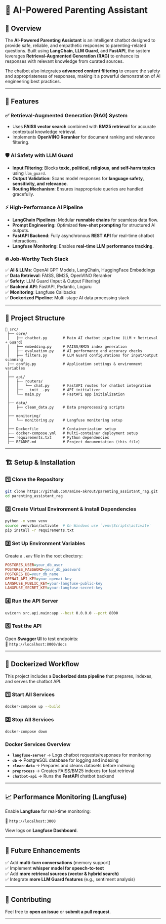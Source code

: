 # 🤖 AI-Powered Parenting Assistant

## 📌 Overview
The **AI-Powered Parenting Assistant** is an intelligent chatbot designed to provide safe, reliable, and empathetic responses to parenting-related questions. Built using **LangChain**, **LLM Guard**, and **FastAPI**, the system leverages **Retrieval-Augmented Generation (RAG)** to enhance its responses with relevant knowledge from curated sources.

The chatbot also integrates **advanced content filtering** to ensure the safety and appropriateness of responses, making it a powerful demonstration of AI engineering best practices.

---

## 🚀 Features
### ✅ **Retrieval-Augmented Generation (RAG) System**
- Uses **FAISS vector search** combined with **BM25 retrieval** for accurate contextual knowledge retrieval.
- Implements **OpenVINO Reranker** for document ranking and relevance filtering.

### 🛡 **AI Safety with LLM Guard**
- **Input Filtering**: Blocks **toxic, political, religious, and self-harm topics** using `llm_guard`.
- **Output Validation**: Scans model responses for **language safety, sensitivity, and relevance**.
- **Routing Mechanism**: Ensures inappropriate queries are handled gracefully.

### ⚡ **High-Performance AI Pipeline**
- **LangChain Pipelines**: Modular **runnable chains** for seamless data flow.
- **Prompt Engineering**: Optimized **few-shot prompting** for structured AI outputs.
- **FastAPI Backend**: Fully asynchronous **REST API** for real-time chatbot interactions.
- **Langfuse Monitoring**: Enables **real-time LLM performance tracking**.

### 🔥 **Job-Worthy Tech Stack**
✅ **AI & LLMs**: OpenAI GPT Models, LangChain, HuggingFace Embeddings  
✅ **Data Retrieval**: FAISS, BM25, OpenVINO Reranker  
✅ **Safety**: LLM Guard (Input & Output Filtering)  
✅ **Backend API**: FastAPI, Pydantic, Loguru  
✅ **Monitoring**: Langfuse Callbacks  
✅ **Dockerized Pipeline**: Multi-stage AI data processing stack  

---

## 📁 Project Structure
```
📂 src/
 ├── core/
 │   ├── chatbot.py       # Main AI chatbot pipeline (LLM + Retrieval + Guard)
 │   ├── embedding.py     # FAISS/BM25 index generation
 │   ├── evaluation.py    # AI performance and accuracy checks
 │   ├── filters.py       # LLM Guard configurations for input/output scanning
 │── config.py            # Application settings & environment variables
 │
 ├── api/
 │   ├── routers/
 │   │   └── chat.py      # FastAPI routes for chatbot integration
 │   │── __init__.py      # API initializer
 │   └── main.py          # FastAPI app initialization
 │
 ├── data/
 │   ├── clean_data.py    # Data preprocessing scripts
 │
 ├── monitoring/
 │   └── monitoring.py    # Langfuse monitoring setup
 │
 ├── Dockerfile           # Containerization setup
 ├── docker-compose.yml   # Multi-container deployment setup
 ├── requirements.txt     # Python dependencies
 ├── README.md            # Project documentation (this file)
```

---

## 🏗 Setup & Installation
### 1️⃣ **Clone the Repository**
```bash
git clone https://github.com/amine-akrout/parenting_assistant_rag.git
cd parenting_assistant_rag
```

### 2️⃣ **Create Virtual Environment & Install Dependencies**
```bash
python -m venv venv
source venv/bin/activate  # On Windows use `venv\Scripts\activate`
pip install -r requirements.txt
```

### 3️⃣ **Set Up Environment Variables**
Create a `.env` file in the root directory:
```ini
POSTGRES_USER=your_db_user
POSTGRES_PASSWORD=your_db_password
POSTGRES_DB=your_db_name
OPENAI_API_KEY=your-openai-key
LANGFUSE_PUBLIC_KEY=your-langfuse-public-key
LANGFUSE_SECRET_KEY=your-langfuse-secret-key
```

### 4️⃣ **Run the API Server**
```bash
uvicorn src.api.main:app --host 0.0.0.0 --port 8000
```

### 5️⃣ **Test the API**
Open **Swagger UI** to test endpoints:  
📌 `http://localhost:8000/docs`

---

## 🐳 Dockerized Workflow
This project includes a **Dockerized data pipeline** that prepares, indexes, and serves the chatbot API.  

### 1️⃣ **Start All Services**
```bash
docker-compose up --build
```
### 2️⃣ **Stop All Services**
```bash
docker-compose down
```

### **Docker Services Overview**
- **`langfuse-server`** → Logs chatbot requests/responses for monitoring
- **`db`** → PostgreSQL database for logging and indexing
- **`clean-data`** → Prepares and cleans datasets before indexing
- **`preprocess`** → Creates FAISS/BM25 indexes for fast retrieval
- **`chatbot-api`** → Runs the **FastAPI** chatbot backend


---

## 📈 Performance Monitoring (Langfuse)
Enable **Langfuse** for real-time monitoring: 

📌 `http://localhost:3000`  

View logs on **Langfuse Dashboard**.

---

## 🎯 Future Enhancements
✅ Add **multi-turn conversations** (memory support)  
✅ Implement **whisper model for speech-to-text**  
✅ Add **more retrieval sources (vector & hybrid search)**  
✅ Integrate **more LLM Guard features** (e.g., sentiment analysis)  


---

## 🤝 Contributing
Feel free to **open an issue** or **submit a pull request**.

---


